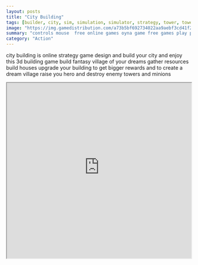 ```yaml
---
layout: posts
title: "City Building"
tags: [builder, city, sim, simulation, simulator, strategy, tower, towers, webgl, free, online, games, oyna, game, free, games, play, play, games]
image: "https://img.gamedistribution.com/a73b5bf692734022aa9aebf3cd41f28b-512x340.jpeg"
summary: "controls mouse  free online games oyna game free games play play games"
category: "Action"
---
```


city building is online strategy game design and build your city and enjoy this 3d building game build fantasy village of your dreams gather resources build houses upgrade your building to get bigger rewards and to create a dream village raise you hero and destroy enemy towers and minions

<iframe width="100%" height="480px;" src="https://html5.gamedistribution.com/a73b5bf692734022aa9aebf3cd41f28b/"></iframe>